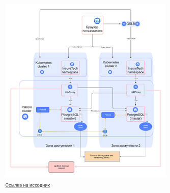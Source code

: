 ![](/pics/InsureTech_технологическая_архитектура-as-is-to-be.svg)  

[Ссылка на исходник](./InsureTech_технологическая_архитектура-as-is.drawio)